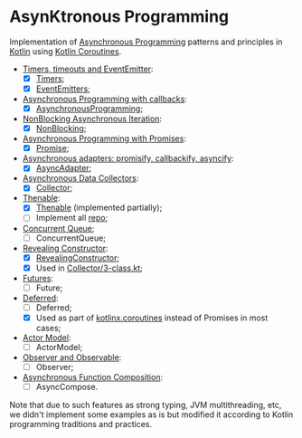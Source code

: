 # AsynKtronous Programming

Implementation of [Asynchronous Programming](https://github.com/HowProgrammingWorks/Index/blob/master/Courses/Asynchronous.md) patterns and principles in [Kotlin](https://github.com/JetBrains/kotlin) using [Kotlin Coroutines](https://github.com/Kotlin/kotlinx.coroutines).

- [Timers, timeouts and EventEmitter](https://youtu.be/LK2jveAnRNg):
    - [x] [Timers](src/main/kotlin/Timers);
    - [x] [EventEmitters](src/main/kotlin/EventEmitter);
- [Asynchronous Programming with callbacks](https://youtu.be/z8Hg6zgi3yQ):
    - [x] [AsynchronousProgramming](src/main/kotlin/AsynchronousProgramming);
- [NonBlocking Asynchronous Iteration](https://youtu.be/wYA2cIRYLoA):
    - [x] [NonBlocking](src/main/kotlin/NonBlocking);
- [Asynchronous Programming with Promises](https://youtu.be/RMl4r6s1Y8M):
    - [x] [Promise](src/main/kotlin/Promise);
- [Asynchronous adapters: promisify, callbackify, asyncify](https://youtu.be/76k6_YkYRmU):
    - [x] [AsyncAdapter](src/main/kotlin/AsyncAdapter);
- [Asynchronous Data Collectors](https://youtu.be/tgodt1JL6II):
    - [x] [Collector](src/main/kotlin/Collector);
- [Thenable](https://youtu.be/DXp__1VNIvI):
    - [x] [Thenable](src/main/kotlin/Promise/a-thenable.kt) (implemented partially);
    - [ ] Implement all [repo](https://github.com/HowProgrammingWorks/Thenable);
- [Concurrent Queue](https://youtu.be/Lg46AH8wFvg);
    - [ ] ConcurrentQueue;
- [Revealing Constructor](https://youtu.be/leR5sXRkuJI):
    - [x] [RevealingConstructor](src/main/kotlin/RevealingConstructor);
    - [x] Used in [Collector/3-class.kt](src/main/kotlin/Collector/3-class.kt);
- [Futures](https://youtu.be/22ONv3AGXdk):
    - [ ] Future;
- [Deferred](https://youtu.be/a2fVA1o-ovM):
    - [ ] Deferred;
    - [x] Used as part of [kotlinx.coroutines](https://github.com/Kotlin/kotlinx.coroutines) instead of Promises in most cases;
- [Actor Model](https://youtu.be/xp5MVKEqxY4):
    - [ ] ActorModel;
- [Observer and Observable](https://youtu.be/_bFXuLcXoXg):
    - [ ] Observer;
- [Asynchronous Function Composition](https://youtu.be/3ZCrMlMpOrM):
    - [ ] AsyncCompose.

Note that due to such features as strong typing, JVM multithreading, etc, we didn't implement some examples as is but modified it according to Kotlin programming traditions and practices.
